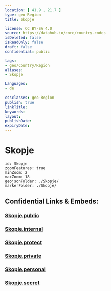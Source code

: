 ```yaml
---
location: [ 41.9 , 21.7 ] 
type: geo-Region
title: Skopje

license: CC BY-SA 4.0
source: https://datahub.io/core/country-codes
isDeleted: false
isReadOnly: false
draft: false
confidential: public

tags:
- geo/Country/Region
aliases:
- Skopje

Languages:
- de

cssclasses: geo-Region
publish: true
linkTitle: 
keywords: 
layout: 
publishDate: 
expiryDate: 
---
```


# Skopje

```leaflet
id: Skopje
zoomFeatures: true 
minZoom: 2 
maxZoom: 18
geojsonFolder: ./Skopje/
markerFolder: ./Skopje/
```


## Confidential Links & Embeds: 

### [Skopje.public](/_public/\Earth\Continent\Europe\Europe~South\Macedonia~North\Municipalities~MacedoniaSkopje.public.md) 

### [Skopje.internal](/_internal/\Earth\Continent\Europe\Europe~South\Macedonia~North\Municipalities~MacedoniaSkopje.internal.md) 

### [Skopje.protect](/_protect/\Earth\Continent\Europe\Europe~South\Macedonia~North\Municipalities~MacedoniaSkopje.protect.md) 

### [Skopje.private](/_private/\Earth\Continent\Europe\Europe~South\Macedonia~North\Municipalities~MacedoniaSkopje.private.md) 

### [Skopje.personal](/_personal/\Earth\Continent\Europe\Europe~South\Macedonia~North\Municipalities~MacedoniaSkopje.personal.md) 

### [Skopje.secret](/_secret/\Earth\Continent\Europe\Europe~South\Macedonia~North\Municipalities~MacedoniaSkopje.secret.md)

